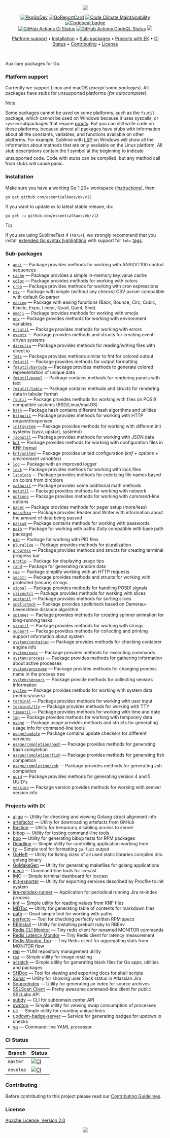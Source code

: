 <p align="center"><a href="#readme"><img src="https://gh.kaos.st/go-ek.svg"/></a></p>

<p align="center">
  <a href="https://kaos.sh/g/ek.v12"><img src="https://gh.kaos.st/godoc.svg" alt="PkgGoDev"></a>
  <a href="https://kaos.sh/r/ek.v12"><img src="https://kaos.sh/r/ek.v12.svg" alt="GoReportCard" /></a>
  <a href="https://kaos.sh/l/ek"><img src="https://kaos.sh/l/210cafc2de7bf4320649.svg" alt="Code Climate Maintainability" /></a>
  <a href="https://kaos.sh/b/ek"><img src="https://kaos.sh/b/3649d737-e5b9-4465-9765-b9f4ebec60ec.svg" alt="Codebeat badge" /></a>
  <br/>
  <a href="https://kaos.sh/w/ek/ci"><img src="https://kaos.sh/w/ek/ci.svg" alt="GitHub Actions CI Status" /></a>
  <a href="https://kaos.sh/w/ek/codeql-analysis"><img src="https://kaos.sh/w/ek/codeql-analysis.svg" alt="GitHub Actions CodeQL Status" /></a>
  <a href="#license"><img src="https://gh.kaos.st/apache2.svg" /></a>
</p>

<p align="center"><a href="#platform-support">Platform support</a> • <a href="#installation">Installation</a> • <a href="#sub-packages">Sub-packages</a> • <a href="#projects-with-ek">Projects with EK</a> • <a href="#ci-status">CI Status</a> • <a href="#contributing">Contributing</a> • <a href="#license">License</a></p>

<br/>

Auxiliary packages for Go.

### Platform support

Currently we support Linux and macOS (_except some packages_). All packages have stubs for unsupported platforms (_for autocomplete_).

> [!NOTE]
> Some packages cannot be used on some platforms, such as the `fsutil` package, which cannot be used on Windows because it uses syscalls, or `system` subpackages that require [procfs](https://en.wikipedia.org/wiki/Procfs). But you can still write code on these platforms, because almost all packages have stubs with information about all the constants, variables, and functions available on other platforms. For example, Sublime with [LSP](https://lsp.sublimetext.io) on Windows will show all the information about methods that are only available on the Linux platform. All stub descriptions contain the ❗ symbol at the beginning to indicate unsupported code. Code with stubs can be compiled, but any method call from stubs will cause panic.

### Installation

Make sure you have a working Go 1.20+ workspace (_[instructions](https://go.dev/doc/install)_), then:

```
go get github.com/essentialkaos/ek/v12
```

If you want to update `ek` to latest stable release, do:

```
go get -u github.com/essentialkaos/ek/v12
```

> [!TIP]
> If you are using SublimeText 4 (`4075+`), we strongly recommend that you install [extended Go syntax highlighting](https://github.com/essentialkaos/blackhole-theme-sublime/blob/master/fmtc.sublime-syntax) with support for `fmtc` [tags](fmtc).

### Sub-packages

* [`ansi`](https://kaos.sh/g/ek.v12/ansi) — Package provides methods for working with ANSI/VT100 control sequences
* [`cache`](https://kaos.sh/g/ek.v12/cache) — Package provides a simple in-memory key:value cache
* [`color`](https://kaos.sh/g/ek.v12/color) — Package provides methods for working with colors
* [`cron`](https://kaos.sh/g/ek.v12/cron) — Package provides methods for working with cron expressions
* [`csv`](https://kaos.sh/g/ek.v12/csv) — Package with simple (without any checks) CSV parser compatible with default Go parser
* [`easing`](https://kaos.sh/g/ek.v12/easing) — Package with easing functions (Back, Bounce, Circ, Cubic, Elastic, Expo, Linear, Quad, Quint, Sine)
* [`emoji`](https://kaos.sh/g/ek.v12/emoji) — Package provides methods for working with emojis
* [`env`](https://kaos.sh/g/ek.v12/env) — Package provides methods for working with environment variables
* [`errutil`](https://kaos.sh/g/ek.v12/errutil) — Package provides methods for working with errors
* [`events`](https://kaos.sh/g/ek.v12/events) — Package provides methods and structs for creating event-driven systems
* [`directio`](https://kaos.sh/g/ek.v12/directio) — Package provides methods for reading/writing files with direct io
* [`fmtc`](https://kaos.sh/g/ek.v12/fmtc) — Package provides methods similar to fmt for colored output
* [`fmtutil`](https://kaos.sh/g/ek.v12/fmtutil) — Package provides methods for output formatting
* [`fmtutil/barcode`](https://kaos.sh/g/ek.v12/fmtutil/barcode) — Package provides methods to generate colored representation of unique data
* [`fmtutil/panel`](https://kaos.sh/g/ek.v12/fmtutil/panel) — Package contains methods for rendering panels with text
* [`fmtutil/table`](https://kaos.sh/g/ek.v12/fmtutil/table) — Package contains methods and structs for rendering data in tabular format
* [`fsutil`](https://kaos.sh/g/ek.v12/fsutil) — Package provides methods for working with files on POSIX compatible systems (BSD/Linux/macOS)
* [`hash`](https://kaos.sh/g/ek.v12/hash) — Package hash contains different hash algorithms and utilities
* [`httputil`](https://kaos.sh/g/ek.v12/httputil) — Package provides methods for working with HTTP request/responses
* [`initsystem`](https://kaos.sh/g/ek.v12/initsystem) — Package provides methods for working with different init systems (sysv, upstart, systemd)
* [`jsonutil`](https://kaos.sh/g/ek.v12/jsonutil) — Package provides methods for working with JSON data
* [`knf`](https://kaos.sh/g/ek.v12/knf) — Package provides methods for working with configuration files in [KNF format](https://kaos.sh/knf-spec)
* [`knf/united`](https://kaos.sh/g/ek.v12/knf/united) — Package provides united configuration (_knf + options + environment variables_)
* [`log`](https://kaos.sh/g/ek.v12/log) — Package with an improved logger
* [`lock`](https://kaos.sh/g/ek.v12/lock) — Package provides methods for working with lock files
* [`lscolors`](https://kaos.sh/g/ek.v12/lscolors) — Package provides methods for colorizing file names based on colors from dircolors
* [`mathutil`](https://kaos.sh/g/ek.v12/mathutil) — Package provides some additional math methods
* [`netutil`](https://kaos.sh/g/ek.v12/netutil) — Package provides methods for working with network
* [`options`](https://kaos.sh/g/ek.v12/options) — Package provides methods for working with command-line options
* [`pager`](https://kaos.sh/g/ek.v12/pager) — Package provides methods for pager setup (more/less)
* [`passthru`](https://kaos.sh/g/ek.v12/passthru) — Package provides Reader and Writer with information about the amount of data being passed
* [`passwd`](https://kaos.sh/g/ek.v12/passwd) — Package contains methods for working with passwords
* [`path`](https://kaos.sh/g/ek.v12/path) — Package for working with paths (fully compatible with base path package)
* [`pid`](https://kaos.sh/g/ek.v12/pid) — Package for working with PID files
* [`pluralize`](https://kaos.sh/g/ek.v12/pluralize) — Package provides methods for pluralization
* [`progress`](https://kaos.sh/g/ek.v12/progress) — Package provides methods and structs for creating terminal progress bar
* [`protip`](https://kaos.sh/g/ek.v12/protip) — Package for displaying usage tips
* [`rand`](https://kaos.sh/g/ek.v12/rand) — Package for generating random data
* [`req`](https://kaos.sh/g/ek.v12/req) — Package simplify working with an HTTP requests
* [`secstr`](https://kaos.sh/g/ek.v12/secstr) — Package provides methods and structs for working with protected (secure) strings
* [`signal`](https://kaos.sh/g/ek.v12/signal) — Package provides methods for handling POSIX signals
* [`sliceutil`](https://kaos.sh/g/ek.v12/sliceutil) — Package provides methods for working with slices
* [`sortutil`](https://kaos.sh/g/ek.v12/sortutil) — Package provides methods for sorting slices
* [`spellcheck`](https://kaos.sh/g/ek.v12/spellcheck) — Package provides spellcheck based on Damerau–Levenshtein distance algorithm
* [`spinner`](https://kaos.sh/g/ek.v12/spinner) — Package provides methods for creating spinner animation for long-running tasks
* [`strutil`](https://kaos.sh/g/ek.v12/strutil) — Package provides methods for working with strings
* [`support`](https://kaos.sh/g/ek.v12/support) — Package provides methods for collecting and printing support information about system
* [`system/container`](https://kaos.sh/g/ek.v12/system/container) — Package provides methods for checking container engine info
* [`system/exec`](https://kaos.sh/g/ek.v12/system/exec) — Package provides methods for executing commands
* [`system/process`](https://kaos.sh/g/ek.v12/system/process) — Package provides methods for gathering information about active processes
* [`system/procname`](https://kaos.sh/g/ek.v12/system/procname) — Package provides methods for changing process name in the process tree
* [`system/sensors`](https://kaos.sh/g/ek.v12/system/sensors) — Package provide methods for collecting sensors information
* [`system`](https://kaos.sh/g/ek.v12/system) — Package provides methods for working with system data (metrics/users)
* [`terminal`](https://kaos.sh/g/ek.v12/terminal) — Package provides methods for working with user input
* [`terminal/tty`](https://kaos.sh/g/ek.v12/terminal/tty) — Package provides methods for working with TTY
* [`timeutil`](https://kaos.sh/g/ek.v12/timeutil) — Package provides methods for working with time and date
* [`tmp`](https://kaos.sh/g/ek.v12/tmp) — Package provides methods for working with temporary data
* [`usage`](https://kaos.sh/g/ek.v12/usage) — Package usage provides methods and structs for generating usage info for command-line tools
* [`usage/update`](https://kaos.sh/g/ek.v12/usage/update) — Package contains update checkers for different services
* [`usage/completion/bash`](https://kaos.sh/g/ek.v12/usage/completion/bash) — Package provides methods for generating bash completion
* [`usage/completion/fish`](https://kaos.sh/g/ek.v12/usage/completion/fish) — Package provides methods for generating fish completion
* [`usage/completion/zsh`](https://kaos.sh/g/ek.v12/usage/completion/zsh) — Package provides methods for generating zsh completion
* [`uuid`](https://kaos.sh/g/ek.v12/uuid) — Package provides methods for generating version 4 and 5 UUID's
* [`version`](https://kaos.sh/g/ek.v12/version) — Package version provides methods for working with semver version info

### Projects with `EK`

* [aligo](https://kaos.sh/aligo) — Utility for checking and viewing Golang struct alignment info
* [artefactor](https://kaos.sh/artefactor) — Utility for downloading artefacts from GitHub
* [Bastion](https://kaos.sh/bastion) — Utility for temporary disabling access to server
* [bibop](https://kaos.sh/bibop) — Utility for testing command-line tools
* [bop](https://kaos.sh/bop) — Utility for generating bibop tests for RPM packages
* [Deadline](https://kaos.sh/deadline) — Simple utility for controlling application working time
* [fz](https://kaos.sh/fz) — Simple tool for formatting `go-fuzz` output
* [GoHeft](https://kaos.sh/goheft) — Utility for listing sizes of all used static libraries compiled into golang binary
* [GoMakeGen](https://kaos.sh/gomakegen) — Utility for generating makefiles for golang applications
* [icecli](https://kaos.sh/icecli) — Command-line tools for Icecast
* [IMC](https://kaos.sh/imc) — Simple terminal dashboard for Icecast
* [init-exporter](https://github.com/funbox/init-exporter) — Utility for exporting services described by Procfile to init system
* [jira-reindex-runner](https://kaos.sh/jira-reindex-runner) — Application for periodical running Jira re-index process
* [knf](https://kaos.sh/knf) — Simple utility for reading values from KNF files
* [MDToc](https://kaos.sh/mdtoc) — Utility for generating table of contents for markdown files
* [path](https://kaos.sh/path) — Dead simple tool for working with paths
* [perfecto](https://kaos.sh/perfecto) — Tool for checking perfectly written RPM specs
* [RBInstall](https://kaos.sh/rbinstall) — Utility for installing prebuilt ruby to RBEnv
* [Redis CLI Monitor](https://kaos.sh/redis-cli-monitor) — Tiny redis client for renamed MONITOR commands
* [Redis Latency Monitor](https://kaos.sh/redis-latency-monitor) — Tiny Redis client for latency measurement
* [Redis Monitor Top](https://kaos.sh/redis-monitor-top) — Tiny Redis client for aggregating stats from MONITOR flow
* [rep](https://kaos.sh/rep) — YUM repository management utility
* [rsz](https://kaos.sh/rsz) — Simple utility for image resizing
* [scratch](https://kaos.sh/scratch) — Simple utility for generating blank files for Go apps, utilities and packages
* [SHDoc](https://kaos.sh/shdoc) — Tool for viewing and exporting docs for shell scripts
* [Sonar](https://kaos.sh/sonar) — Utility for showing user Slack status in Atlassian Jira
* [SourceIndex](https://kaos.sh/source-index) — Utility for generating an index for source archives
* [SSLScan Client](https://kaos.sh/sslcli) — Pretty awesome command-line client for public SSLLabs API
* [subdy](https://kaos.sh/subdy) — CLI for subdomain.center API
* [swptop](https://kaos.sh/swptop) — Simple utility for viewing swap consumption of processes
* [uc](https://kaos.sh/uc) — Simple utility for counting unique lines
* [updown-badge-server](https://kaos.sh/updown-badge-server) — Service for generating badges for updown.io checks
* [yo](https://kaos.sh/yo) — Command-line YAML processor

### CI Status

| Branch | Status |
|--------|--------|
| `master` | [![CI](https://kaos.sh/w/ek/ci.svg?branch=master)](https://kaos.sh/w/ek/ci?query=branch:master) |
| `develop` | [![CI](https://kaos.sh/w/ek/ci.svg?branch=develop)](https://kaos.sh/w/ek/ci?query=branch:develop) |

### Contributing

Before contributing to this project please read our [Contributing Guidelines](https://github.com/essentialkaos/contributing-guidelines#contributing-guidelines).

### License

[Apache License, Version 2.0](http://www.apache.org/licenses/LICENSE-2.0)

<p align="center"><a href="https://essentialkaos.com"><img src="https://gh.kaos.st/ekgh.svg"/></a></p>
